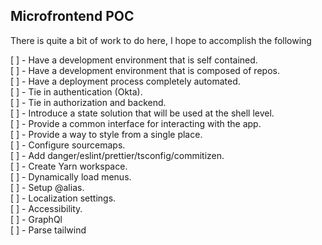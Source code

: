 ## Microfrontend POC

There is quite a bit of work to do here, I hope to accomplish the following

[ ] - Have a development environment that is self contained.  
[ ] - Have a development environment that is composed of repos.  
[ ] - Have a deployment process completely automated.  
[ ] - Tie in authentication (Okta).  
[ ] - Tie in authorization and backend.  
[ ] - Introduce a state solution that will be used at the shell level.  
[ ] - Provide a common interface for interacting with the app.  
[ ] - Provide a way to style from a single place.  
[ ] - Configure sourcemaps.  
[ ] - Add danger/eslint/prettier/tsconfig/commitizen.  
[ ] - Create Yarn workspace.  
[ ] - Dynamically load menus.  
[ ] - Setup @alias.  
[ ] - Localization settings.  
[ ] - Accessibility.  
[ ] - GraphQl  
[ ] - Parse tailwind
